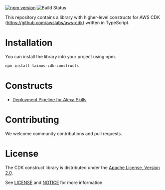 [![npm version](https://badge.fury.io/js/taimos-cdk-constructs.svg)](https://badge.fury.io/js/taimos-cdk-constructs)
![Build Status](https://codebuild.eu-west-1.amazonaws.com/badges?uuid=eyJlbmNyeXB0ZWREYXRhIjoiZ0hyVkREUHJEUlRVNTZmTWp4RjJTVVlhZnQ3RG1QUitNSUU4TDE4dDdSeU1yOCtWWHNuTTQ2SHVYVlQzVnFuNmRaU2d6ZDJVVEdkeDhQQjJhaVpDM3lrPSIsIml2UGFyYW1ldGVyU3BlYyI6IndwcmtRRmc5Mnk4bTZKSG4iLCJtYXRlcmlhbFNldFNlcmlhbCI6MX0%3D&branch=master)

This repository contains a library with higher-level constructs for AWS CDK (https://github.com/awslabs/aws-cdk) written in TypeScript.

# Installation

You can install the library into your project using npm.

```bash
npm install taimos-cdk-constructs
```

# Constructs

* [Deployment Pipeline for Alexa Skills](lib/README.md)

# Contributing

We welcome community contributions and pull requests. 

# License

The CDK construct library is distributed under the [Apache License, Version 2.0](https://www.apache.org/licenses/LICENSE-2.0).

See [LICENSE](./LICENSE) and [NOTICE](./NOTICE) for more information.